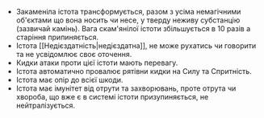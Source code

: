* Закаменіла істота трансформується, разом з усіма немагічними об'єктами що вона носить чи несе, у тверду неживу субстанцію (зазвичай камінь). Вага скам'янілої істоти збільшується в 10 разів а старіння припиняється.
* Істота [[Недієздатність|недієздатна]], не може рухатись чи говорити та не усвідомлює своє оточення.
* Кидки атаки проти цієї істоти мають перевагу.
* Істота автоматично провалює рятівни кидки на Силу та Спритність.
* Істота має опір до всієї шкоди.
* Істота має імунітет від отрути та захворювань, проте отрута чи хвороба, що вже є в системі істоти призупиняється, не нейтралізується.